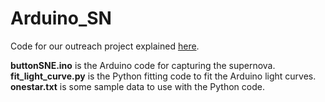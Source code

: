 # Arduino_SN

Code for our outreach project explained [here](http://cashewsandscrews.com/outreach/Arduino-SN.html).

**buttonSNE.ino** is the Arduino code for capturing the supernova.
**fit_light_curve.py** is the Python fitting code to fit the Arduino light curves.
**onestar.txt** is some sample data to use with the Python code.